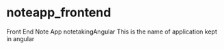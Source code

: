 # noteapp_frontend
Front End Note App
notetakingAngular
This is the name of application kept in angular
